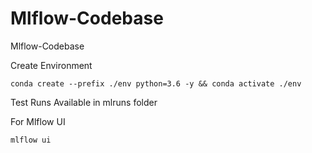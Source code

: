 # Mlflow-Codebase
Mlflow-Codebase

Create Environment

```
conda create --prefix ./env python=3.6 -y && conda activate ./env
```

Test Runs Available in mlruns folder

For Mlflow UI
```
mlflow ui
```
